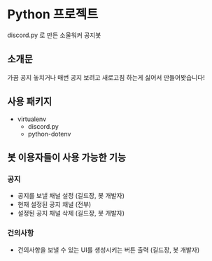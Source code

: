 # Python 프로젝트
discord.py 로 만든 소울워커 공지봇

## 소개문
가끔 공지 놓치거나 매번 공지 보려고 새로고침 하는게 싫어서 만들어봣습니다!

## 사용 패키지
 - virtualenv
   - discord.py
   - python-dotenv

## 봇 이용자들이 사용 가능한 기능
### 공지
 - 공지를 보낼 채널 설정 (길드장, 봇 개발자)
 - 현재 설정된 공지 채널 (전부)
 - 설정된 공지 채널 삭제 (길드장, 봇 개발자)
### 건의사항
 - 건의사항을 보낼 수 있는 UI를 생성시키는 버튼 출력 (길드장, 봇 개발자)
